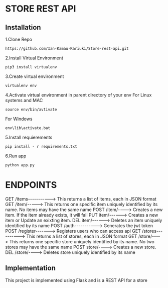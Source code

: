 # STORE REST API

## Installation

1.Clone Repo

```
https://github.com/Ian-Kamau-Kariuki/Store-rest-api.git
```

2.Install Virtual Environment

```
pip3 install virtualenv
```

3.Create virtual environment

```
virtualenv env
```

4.Activate virtual environment in parent directory of your env
For Linux systems and MAC

```
source env/bin/avtivate
```

For Windows

```
env\lib\activate.bat
```

5.Install requierements
```
pip install - r requirements.txt
```

6.Run app

```
python app.py
```

# ENDPOINTS

GET /items-----------> This returns a list of items, each in JSON format
GET /item/<name>-----> This returns one specific item uniquely identified 			       by its name. No items may have the same name
POST /item/<name>----> Creates a new item. If the item already exists, it 			       will fail
PUT item/<name>------> Creates a new item or Update an exixting item. 
DEL item/<name>------> Deletes an item uniquely identified by its name
POST /auth-----------> Generates the jwt token
POST /register-------> Registers users who can access api
GET /stores----------> This returns a list of stores, each in JSON format
GET /store/<name>----> This returns one specific store uniquely identified 			       by its name. No two stores may have the same name
POST store/<name>----> Creates a new store.
DEL /store/<name>----> Deletes store uniquely identified by its name



## Implementation
This project is implemented using Flask and is a REST API for a store
